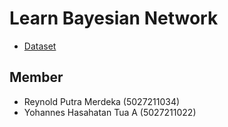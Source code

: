 # Learn Bayesian Network

- [Dataset](https://www.kaggle.com/datasets/fedesoriano/heart-failure-prediction)


## Member
- Reynold Putra Merdeka (5027211034)
- Yohannes Hasahatan Tua A (5027211022)
